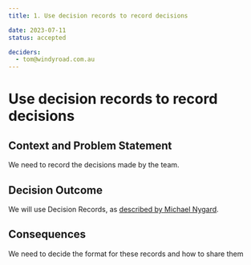 ```yaml
---
title: 1. Use decision records to record decisions

date: 2023-07-11
status: accepted

deciders: 
  - tom@windyroad.com.au
---
```

# Use decision records to record decisions

## Context and Problem Statement

We need to record the decisions made by the team.

## Decision Outcome

We will use Decision Records, as [described by Michael Nygard](http://thinkrelevance.com/blog/2011/11/15/documenting-architecture-decisions).

## Consequences

We need to decide the format for these records and how to share them
